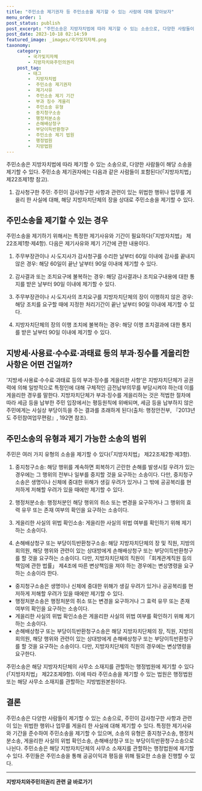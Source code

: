 ```yaml
---
title: "주민소송 제기권자 등 주민소송을 제기할 수 있는 사람에 대해 알아보자"
menu_order: 1
post_status: publish
post_excerpt: "주민소송은 지방자치법에 따라 제기할 수 있는 소송으로, 다양한 사람들이 해당 소송을 제기할 수 있다. 주민소송 제기권자에는 다음과 같은 사람들이 포함된다(「지방자치법」 제22조제1항 참고)."
post_date: 2023-10-18 02:14:59
featured_image: _images/국가및지자체.png
taxonomy:
    category:
        - 국가및지자체
        - 지방자치와주민의권리
    post_tag:
        - 태그
        -  지방자치법
        -  주민소송 제기권자
        -  제기사유
        -  주민소송 제기 기간
        -  부과 징수 게을리
        -  주민소송 유형
        -  중지청구소송
        -  행정처분소송
        -  손해배상청구
        -  부당이득반환청구
        -  주민소송 제기 법원
        -  행정법원
        -  지방법원
---
```



주민소송은 지방자치법에 따라 제기할 수 있는 소송으로, 다양한 사람들이 해당 소송을 제기할 수 있다. 주민소송 제기권자에는 다음과 같은 사람들이 포함된다(「지방자치법」 제22조제1항 참고).

1. 감사청구한 주민: 주민이 감사청구한 사항과 관련이 있는 위법한 행위나 업무를 게을리 한 사실에 대해, 해당 지방자치단체의 장을 상대로 주민소송을 제기할 수 있다.

## 주민소송을 제기할 수 있는 경우

주민소송을 제기하기 위해서는 특정한 제기사유와 기간이 필요하다(「지방자치법」 제22조제1항·제4항). 다음은 제기사유와 제기 기간에 관한 내용이다.

1. 주무부장관이나 시·도지사가 감사청구를 수리한 날부터 60일 이내에 감사를 끝내지 않은 경우: 해당 60일이 끝난 날부터 90일 이내에 제기할 수 있다.

2. 감사결과 또는 조치요구에 불복하는 경우: 해당 감사결과나 조치요구내용에 대한 통지를 받은 날부터 90일 이내에 제기할 수 있다.

3. 주무부장관이나 시·도지사의 조치요구를 지방자치단체의 장이 이행하지 않은 경우: 해당 조치를 요구할 때에 지정한 처리기간이 끝난 날부터 90일 이내에 제기할 수 있다.

4. 지방자치단체의 장의 이행 조치에 불복하는 경우: 해당 이행 조치결과에 대한 통지를 받은 날부터 90일 이내에 제기할 수 있다.

## 지방세·사용료·수수료·과태료 등의 부과·징수를 게을리한 사항은 어떤 건일까?

‘지방세·사용료·수수료·과태료 등의 부과·징수를 게을리한 사항’은 지방자치단체가 공권력에 의해 일방적으로 특정인에 대해 구체적인 금전납부의무를 부담시켜야 하는데 이를 게을리한 경우를 말한다. 지방자치단체가 부과·징수를 게을리하는 것은 적법한 절차에 따라 세금 등을 납부한 주민 입장에서는 평등원칙에 위배되며, 세금 등을 납부하지 않은 주민에게는 사실상 부당이득을 주는 결과를 초래하게 된다(출처: 행정안전부, 『2013년도 주민참여업무편람』, 192면 참조).

## 주민소송의 유형과 제기 가능한 소송의 범위

주민은 여러 가지 유형의 소송을 제기할 수 있다(「지방자치법」 제22조제2항·제3항).

1. 중지청구소송: 해당 행위를 계속하면 회복하기 곤란한 손해를 발생시킬 우려가 있는 경우에는 그 행위의 전부나 일부를 중지할 것을 요구하는 소송이다. 다만, 중지청구소송은 생명이나 신체에 중대한 위해가 생길 우려가 있거나 그 밖에 공공복리를 현저하게 저해할 우려가 있을 때에만 제기할 수 있다.

2. 행정처분소송: 행정처분인 해당 행위의 취소 또는 변경을 요구하거나 그 행위의 효력 유무 또는 존재 여부의 확인을 요구하는 소송이다.

3. 게을리한 사실의 위법 확인소송: 게을리한 사실의 위법 여부를 확인하기 위해 제기하는 소송이다.

4. 손해배상청구 또는 부당이득반환청구소송: 해당 지방자치단체의 장 및 직원, 지방의회의원, 해당 행위와 관련이 있는 상대방에게 손해배상청구 또는 부당이득반환청구를 할 것을 요구하는 소송이다. 다만, 지방자치단체의 직원이 「회계관계직원 등의 책임에 관한 법률」 제4조에 따른 변상책임을 져야 하는 경우에는 변상명령을 요구하는 소송이라 한다.

- 중지청구소송은 생명이나 신체에 중대한 위해가 생길 우려가 있거나 공공복리를 현저하게 저해할 우려가 있을 때에만 제기할 수 있다.
- 행정처분소송은 행정처분의 취소 또는 변경을 요구하거나 그 효력 유무 또는 존재 여부의 확인을 요구하는 소송이다.
- 게을리한 사실의 위법 확인소송은 게을리한 사실의 위법 여부를 확인하기 위해 제기하는 소송이다.
- 손해배상청구 또는 부당이득반환청구소송은 해당 지방자치단체의 장, 직원, 지방의회의원, 해당 행위와 관련이 있는 상대방에게 손해배상청구 또는 부당이득반환청구를 할 것을 요구하는 소송이다. 다만, 지방자치단체의 직원의 경우에는 변상명령을 요구한다.

주민소송은 해당 지방자치단체의 사무소 소재지를 관할하는 행정법원에 제기할 수 있다(「지방자치법」 제22조제9항). 이에 따라 주민소송을 제기할 수 있는 법원은 행정법원 또는 해당 사무소 소재지를 관할하는 지방법원본원이다.

## 결론


주민소송은 다양한 사람들이 제기할 수 있는 소송으로, 주민이 감사청구한 사항과 관련이 있는 위법한 행위나 업무를 게을리 한 사실에 대해 제기할 수 있다. 특정한 제기사유와 기간을 준수하여 주민소송을 제기할 수 있으며, 소송의 유형은 중지청구소송, 행정처분소송, 게을리한 사실의 위법 확인소송, 손해배상청구 또는 부당이득반환청구소송으로 나뉜다. 주민소송은 해당 지방자치단체의 사무소 소재지를 관할하는 행정법원에 제기할 수 있다. 주민들은 주민소송을 통해 공공이익과 평등을 위해 필요한 소송을 진행할 수 있다.
<!-- wp:separator -->
<hr class="wp-block-separator has-alpha-channel-opacity"/>
<!-- /wp:separator -->

<!-- wp:group {"backgroundColor":"base","layout":{"type":"constrained"}} -->
<div class="wp-block-group has-base-background-color has-background"><!-- wp:paragraph {"align":"center","fontSize":"medium"} -->
<p class="has-text-align-center has-large-font-size"><strong>지방자치와주민의권리 관련 글 바로가기</strong></p>
<!-- /wp:paragraph -->


<!-- wp:latest-posts
{"categories":[{"id":7159,"count":19,"description":"","link":"https://uknowlaw.com/category/%ec%a7%80%eb%b0%a9%ec%9e%90%ec%b9%98%ec%99%80%ec%a3%bc%eb%af%bc%ec%9d%98%ea%b6%8c%eb%a6%ac/","name":"지방자치와주민의권리","slug":"지방자치와주민의권리","taxonomy":"category","parent":0,"meta":[],"_links":{"self":[{"href":"https://uknowlaw.com/wp-json/wp/v2/categories/7159"}],"collection":[{"href":"https://uknowlaw.com/wp-json/wp/v2/categories"}],"about":[{"href":"https://uknowlaw.com/wp-json/wp/v2/taxonomies/category"}],"wp:post_type":[{"href":"https://uknowlaw.com/wp-json/wp/v2/posts?categories=7159"}],"curies":[{"name":"wp","href":"https://api.w.org/{rel}","templated":true}]}}],"postsToShow":100,"excerptLength":28,"postLayout":"grid","columns":2,"featuredImageAlign":"left","featuredImageSizeSlug":"large","fontSize":"small"} /--></div>
<!-- /wp:group -->